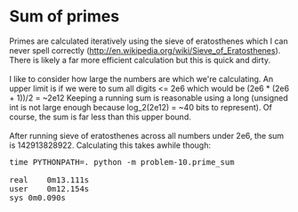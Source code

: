 Sum of primes
=============

Primes are calculated iteratively using the sieve of eratosthenes which I can
never spell correctly (http://en.wikipedia.org/wiki/Sieve_of_Eratosthenes).
There is likely a far more efficient calculation but this is quick and dirty.
<br/><br/>
I like to consider how large the numbers are which we're calculating. An upper
limit is if we were to sum all digits <= 2e6 which would be (2e6 * (2e6 + 1))/2
= ~2e12 Keeping a running sum is reasonable using a long (unsigned int is not
large enough because log_2(2e12) = ~40 bits to represent). Of course, the sum
is far less than this upper bound.
<br/><br/>
After running sieve of eratosthenes across all numbers under 2e6, the sum is
142913828922. Calculating this takes awhile though:
<pre>
time PYTHONPATH=. python -m problem-10.prime_sum

real    0m13.111s
user    0m12.154s
sys 0m0.090s
</pre>